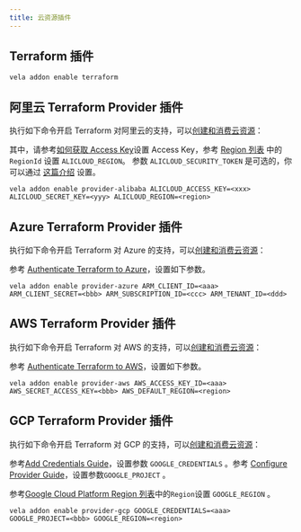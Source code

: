```yaml
---
title: 云资源插件
---
```


## Terraform 插件
  ```shell
  vela addon enable terraform
  ```

## 阿里云 Terraform Provider 插件

执行如下命令开启 Terraform 对阿里云的支持，可以[创建和消费云资源](../../end-user/components/cloud-services/provision-and-consume-cloud-services)：

其中，请参考[如何获取 Access Key](https://help.aliyun.com/knowledge_detail/38738.html)设置 Access Key，参考 [Region 列表](https://www.alibabacloud.com/help/doc-detail/72379.htm) 中的 `RegionId` 设置 `ALICLOUD_REGION`。
参数 `ALICLOUD_SECURITY_TOKEN` 是可选的，你可以通过 [这篇介绍](https://www.alibabacloud.com/help/zh/doc-detail/28756.htm) 设置。

  ```shell
  vela addon enable provider-alibaba ALICLOUD_ACCESS_KEY=<xxx> ALICLOUD_SECRET_KEY=<yyy> ALICLOUD_REGION=<region>
  ```

## Azure Terraform Provider 插件

执行如下命令开启 Terraform 对 Azure 的支持，可以[创建和消费云资源](../../end-user/components/cloud-services/provision-and-consume-cloud-services)：

参考 [Authenticate Terraform to Azure](https://docs.microsoft.com/en-us/azure/developer/terraform/authenticate-to-azure?tabs=bash)，设置如下参数。

  ```shell
  vela addon enable provider-azure ARM_CLIENT_ID=<aaa> ARM_CLIENT_SECRET=<bbb> ARM_SUBSCRIPTION_ID=<ccc> ARM_TENANT_ID=<ddd>
  ```

## AWS Terraform Provider 插件

执行如下命令开启 Terraform 对 AWS 的支持，可以[创建和消费云资源](../../end-user/components/cloud-services/provision-and-consume-cloud-services)：

参考 [Authenticate Terraform to AWS](https://registry.terraform.io/providers/hashicorp/aws/latest/docs#environment-variables)，设置如下参数。

  ```shell
  vela addon enable provider-aws AWS_ACCESS_KEY_ID=<aaa> AWS_SECRET_ACCESS_KEY=<bbb> AWS_DEFAULT_REGION=<region>
  ```

## GCP Terraform Provider 插件

  执行如下命令开启 Terraform 对 GCP 的支持，可以[创建和消费云资源](../../end-user/components/cloud-services/provision-and-consume-cloud-services)：

  参考[Add Credentials Guide](https://registry.terraform.io/providers/hashicorp/google/latest/docs/guides/getting_started#adding-credentials)，设置参数 `GOOGLE_CREDENTIALS` 。参考 [Configure Provider Guide](https://registry.terraform.io/providers/hashicorp/google/latest/docs/guides/getting_started#configuring-the-provider)，设置参数`GOOGLE_PROJECT` 。

  参考[Google Cloud Platform Region 列表](https://cloud.google.com/compute/docs/regions-zones)中的`Region`设置 `GOOGLE_REGION` 。

```shell
vela addon enable provider-gcp GOOGLE_CREDENTIALS=<aaa> GOOGLE_PROJECT=<bbb> GOOGLE_REGION=<region>
```


